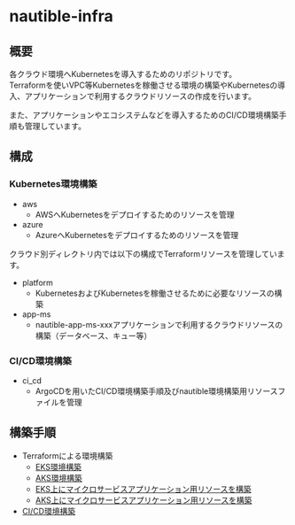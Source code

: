 # nautible-infra

## 概要

各クラウド環境へKubernetesを導入するためのリポジトリです。  
Terraformを使いVPC等Kubernetesを稼働させる環境の構築やKubernetesの導入、アプリケーションで利用するクラウドリソースの作成を行います。

また、アプリケーションやエコシステムなどを導入するためのCI/CD環境構築手順も管理しています。

## 構成

### Kubernetes環境構築

- aws
  - AWSへKubernetesをデプロイするためのリソースを管理
- azure
  - AzureへKubernetesをデプロイするためのリソースを管理

クラウド別ディレクトリ内では以下の構成でTerraformリソースを管理しています。

- platform
  - KubernetesおよびKubernetesを稼働させるために必要なリソースの構築
- app-ms
  - nautible-app-ms-xxxアプリケーションで利用するクラウドリソースの構築（データベース、キュー等）

### CI/CD環境構築

- ci_cd
  - ArgoCDを用いたCI/CD環境構築手順及びnautible環境構築用リソースファイルを管理

## 構築手順

- Terraformによる環境構築
  - [EKS環境構築](https://github.com/nautible/nautible-infra/tree/main/aws/platform/README.md)
  - [AKS環境構築](https://github.com/nautible/nautible-infra/tree/main/azure/platform/README.md)
  - [EKS上にマイクロサービスアプリケーション用リソースを構築](https://github.com/nautible/nautible-infra/tree/main/aws/app-ms/README.md)
  - [AKS上にマイクロサービスアプリケーション用リソースを構築](https://github.com/nautible/nautible-infra/tree/main/azure/app-ms/README.md)
- [CI/CD環境構築](https://github.com/nautible/nautible-infra/tree/main/ci_cd/README.md)
